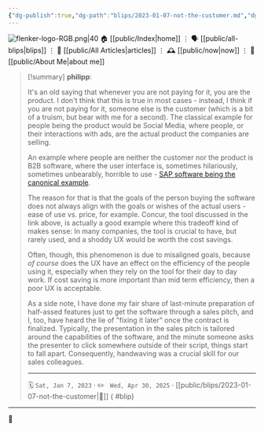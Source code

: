 ```yaml
---
{"dg-publish":true,"dg-path":"blips/2023-01-07-not-the-customer.md","dg-permalink":"2023/01/07/not-the-customer/","permalink":"/2023/01/07/not-the-customer/","title":"philipp @ 2023-01-07","created":"2023-01-07T00:00:00","updated":"2025-04-30T22:27:37"}
---
```



<div class="transclusion internal-embed is-loaded"><div class="markdown-embed">




![flenker-logo-RGB.png|40](/img/user/attachments/flenker-logo-RGB.png)
🏠 [[public/Index\|home]]  ⋮ 🗣️ [[public/all-blips\|blips]] ⋮  📝 [[public/All Articles\|articles]]  ⋮ 🕰️ [[public/now\|now]] ⋮ 🪪 [[public/About Me\|about me]]


</div></div>


> [!summary] **philipp**:
>
> It's an old saying that whenever you are not paying for it, you are the product. I don't think that this is true in most cases - instead, I think if you are not paying for it, someone else is the customer (which is a bit of a truism, but bear with me for a second). The classical example for people being the product would be Social Media, where people, or their interactions with ads, are the actual product the companies are selling.
>
> An example where people are neither the customer nor the product is B2B software, where the user interface is, sometimes hilariously, sometimes unbearably, horrible to use - [SAP software being the canonical example](https://blog.plover.com/prog/crap-warning-signs-2.html).
>
> The reason for that is that the goals of the person buying the software does not always align with the goals or wishes of the actual users - ease of use vs. price, for example. Concur, the tool discussed in the link above, is actually a good example where this tradeoff kind of makes sense: In many companies, the tool is crucial to have, but rarely used, and a shoddy UX would be worth the cost savings.
>
> Often, though, this phenomenon is due to misaligned goals, because _of course_ does the UX have an effect on the efficiency of the people using it, especially when they rely on the tool for their day to day work. If cost saving is more important than mid term efficiency, then a poor UX is acceptable.
>
> As a side note, I have done my fair share of last-minute preparation of half-assed features just to get the software through a sales pitch, and I, too, have heard the lie of "fixing it later" once the contract is finalized. Typically, the presentation in the sales pitch is tailored around the capabilities of the software, and the minute someone asks the presenter to click somewhere outside of their script, things start to fall apart. Consequently, handwaving was a crucial skill for our sales colleagues.
> - - -
>
> 🗓️ <code>Sat, Jan 7, 2023</code>  · ✏️ <code> Wed, Apr 30, 2025</code>  · [[public/blips/2023-01-07-not-the-customer\|🔗]]
{ #blip}


- - -

 👾
